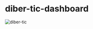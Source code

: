 # diber-tic-dashboard
![diber-tic](https://github.com/asessums7/diber-tic-dashboard/assets/46286678/d8447a60-db9f-483c-bd06-a35c140c7e59)
